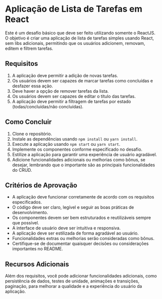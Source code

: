 
# Aplicação de Lista de Tarefas em React

Este é um desafio básico que deve ser feito utilizando somente o ReactJS. O objetivo é criar uma aplicação de lista de tarefas simples usando React, sem libs adicionais,  permitindo que os usuários adicionem, removam, editem e filtrem tarefas.

## Requisitos

1. A aplicação deve permitir a adição de novas tarefas.
2. Os usuários devem ser capazes de marcar tarefas como concluídas e desfazer essa ação.
3. Deve haver a opção de remover tarefas da lista.
4. Os usuários devem ser capazes de editar o título das tarefas.
5. A aplicação deve permitir a filtragem de tarefas por estado (todas/concluídas/não concluídas).

## Como Concluir

1. Clone o repositório.
2. Instale as dependências usando `npm install` ou `yarn install`.
3. Execute a aplicação usando `npm start` ou `yarn start`.
4. Implemente os componentes conforme especificado no desafio.
5. Estilize a aplicação para garantir uma experiência de usuário agradável.
6. Adicione funcionalidades adicionais ou melhorias como bônus, se desejar, lembrando que o importante são as principais funcionalidades do CRUD.

## Critérios de Aprovação

- A aplicação deve funcionar corretamente de acordo com os requisitos especificados.
- O código deve ser claro, legível e seguir as boas práticas de desenvolvimento.
- Os componentes devem ser bem estruturados e reutilizáveis sempre que possível.
- A interface de usuário deve ser intuitiva e responsiva.
- A aplicação deve ser estilizada de forma agradável ao usuário.
- Funcionalidades extras ou melhorias serão consideradas como bônus.
- Certifique-se de documentar quaisquer decisões ou considerações importantes no README.

## Recursos Adicionais

Além dos requisitos, você pode adicionar funcionalidades adicionais, como persistência de dados, testes de unidade, animações e transições, paginação, para melhorar a qualidade e a experiência do usuário da aplicação.
